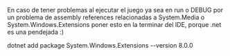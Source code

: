En caso de tener problemas al ejecutar el juego ya sea en run o DEBUG por un problema de assembly references relacionadas a System.Media o System.Windows.Extensions poner esto en la terminar del IDE, porque .net es una pendejada :)

dotnet add package System.Windows.Extensions --version 8.0.0   
